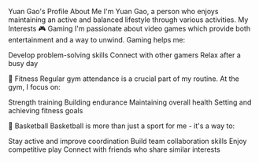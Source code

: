 Yuan Gao's Profile
About Me
I'm Yuan Gao, a person who enjoys maintaining an active and balanced lifestyle through various activities.
My Interests
🎮 Gaming
I'm passionate about video games which provide both entertainment and a way to unwind. Gaming helps me:

Develop problem-solving skills
Connect with other gamers
Relax after a busy day

💪 Fitness
Regular gym attendance is a crucial part of my routine. At the gym, I focus on:

Strength training
Building endurance
Maintaining overall health
Setting and achieving fitness goals

🏀 Basketball
Basketball is more than just a sport for me - it's a way to:

Stay active and improve coordination
Build team collaboration skills
Enjoy competitive play
Connect with friends who share similar interests